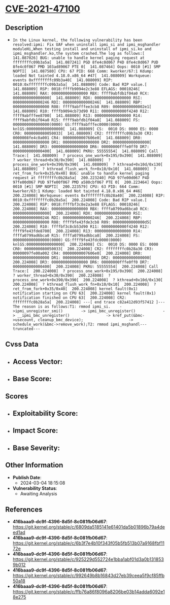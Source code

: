 
# [CVE-2021-47100](https://cve.mitre.org/cgi-bin/cvename.cgi?name=CVE-2021-47100)

## Description

- `In the Linux kernel, the following vulnerability has been resolved:ipmi: Fix UAF when uninstall ipmi_si and ipmi_msghandler moduleHi,When testing install and uninstall of ipmi_si.ko and ipmi_msghandler.ko,the system crashed.The log as follows:[  141.087026] BUG: unable to handle kernel paging request at ffffffffc09b3a5a[  141.087241] PGD 8fe4c0d067 P4D 8fe4c0d067 PUD 8fe4c0f067 PMD 103ad89067 PTE 0[  141.087464] Oops: 0010 [#1] SMP NOPTI[  141.087580] CPU: 67 PID: 668 Comm: kworker/67:1 Kdump: loaded Not tainted 4.18.0.x86_64 #47[  141.088009] Workqueue: events 0xffffffffc09b3a40[  141.088009] RIP: 0010:0xffffffffc09b3a5a[  141.088009] Code: Bad RIP value.[  141.088009] RSP: 0018:ffffb9094e2c3e88 EFLAGS: 00010246[  141.088009] RAX: 0000000000000000 RBX: ffff9abfdb1f04a0 RCX: 0000000000000000[  141.088009] RDX: 0000000000000000 RSI: 0000000000000246 RDI: 0000000000000246[  141.088009] RBP: 0000000000000000 R08: ffff9abfffee3cb8 R09: 00000000000002e1[  141.088009] R10: ffffb9094cb73d90 R11: 00000000000f4240 R12: ffff9abfffee8700[  141.088009] R13: 0000000000000000 R14: ffff9abfdb1f04a0 R15: ffff9abfdb1f04a8[  141.088009] FS:  0000000000000000(0000) GS:ffff9abfffec0000(0000) knlGS:0000000000000000[  141.088009] CS:  0010 DS: 0000 ES: 0000 CR0: 0000000080050033[  141.088009] CR2: ffffffffc09b3a30 CR3: 0000008fe4c0a001 CR4: 00000000007606e0[  141.088009] DR0: 0000000000000000 DR1: 0000000000000000 DR2: 0000000000000000[  141.088009] DR3: 0000000000000000 DR6: 00000000fffe0ff0 DR7: 0000000000000400[  141.088009] PKRU: 55555554[  141.088009] Call Trace:[  141.088009]  ? process_one_work+0x195/0x390[  141.088009]  ? worker_thread+0x30/0x390[  141.088009]  ? process_one_work+0x390/0x390[  141.088009]  ? kthread+0x10d/0x130[  141.088009]  ? kthread_flush_work_fn+0x10/0x10[  141.088009]  ? ret_from_fork+0x35/0x40] BUG: unable to handle kernel paging request at ffffffffc0b28a5a[  200.223240] PGD 97fe00d067 P4D 97fe00d067 PUD 97fe00f067 PMD a580cbf067 PTE 0[  200.223464] Oops: 0010 [#1] SMP NOPTI[  200.223579] CPU: 63 PID: 664 Comm: kworker/63:1 Kdump: loaded Not tainted 4.18.0.x86_64 #46[  200.224008] Workqueue: events 0xffffffffc0b28a40[  200.224008] RIP: 0010:0xffffffffc0b28a5a[  200.224008] Code: Bad RIP value.[  200.224008] RSP: 0018:ffffbf3c8e2a3e88 EFLAGS: 00010246[  200.224008] RAX: 0000000000000000 RBX: ffffa0799ad6bca0 RCX: 0000000000000000[  200.224008] RDX: 0000000000000000 RSI: 0000000000000246 RDI: 0000000000000246[  200.224008] RBP: 0000000000000000 R08: ffff9fe43fde3cb8 R09: 00000000000000d5[  200.224008] R10: ffffbf3c8cb53d90 R11: 00000000000f4240 R12: ffff9fe43fde8700[  200.224008] R13: 0000000000000000 R14: ffffa0799ad6bca0 R15: ffffa0799ad6bca8[  200.224008] FS:  0000000000000000(0000) GS:ffff9fe43fdc0000(0000) knlGS:0000000000000000[  200.224008] CS:  0010 DS: 0000 ES: 0000 CR0: 0000000080050033[  200.224008] CR2: ffffffffc0b28a30 CR3: 00000097fe00a002 CR4: 00000000007606e0[  200.224008] DR0: 0000000000000000 DR1: 0000000000000000 DR2: 0000000000000000[  200.224008] DR3: 0000000000000000 DR6: 00000000fffe0ff0 DR7: 0000000000000400[  200.224008] PKRU: 55555554[  200.224008] Call Trace:[  200.224008]  ? process_one_work+0x195/0x390[  200.224008]  ? worker_thread+0x30/0x390[  200.224008]  ? process_one_work+0x390/0x390[  200.224008]  ? kthread+0x10d/0x130[  200.224008]  ? kthread_flush_work_fn+0x10/0x10[  200.224008]  ? ret_from_fork+0x35/0x40[  200.224008] kernel fault(0x1) notification starting on CPU 63[  200.224008] kernel fault(0x1) notification finished on CPU 63[  200.224008] CR2: ffffffffc0b28a5a[  200.224008] ---[ end trace c82a412d93f57412 ]---The reason is as follows:T1: rmmod ipmi_si.    ->ipmi_unregister_smi()        -> ipmi_bmc_unregister()            -> __ipmi_bmc_unregister()                -> kref_put(&bmc->usecount, cleanup_bmc_device);                    -> schedule_work(&bmc->remove_work);T2: rmmod ipmi_msghandl---truncated---`

## Cvss Data

- **Access Vector**:
  - 
- **Base Score**:
  - 

## Scores

- **Exploitability Score**:
  - 
- **Impact Score**:
  - 
- **Base Severity**:
  - 

## Other Information

- **Publish Date**:
  - 2024-03-04 18:15:08
- **Vulnerability Status**:
  - Awaiting Analysis

## References

- **416baaa9-dc9f-4396-8d5f-8c081fb06d67**: https://git.kernel.org/stable/c/6809da5185141e61401da5b01896b79a4deed1ad
- **416baaa9-dc9f-4396-8d5f-8c081fb06d67**: https://git.kernel.org/stable/c/6b3f7e4b10f343f05b5fb513b07a9168fbf1172e
- **416baaa9-dc9f-4396-8d5f-8c081fb06d67**: https://git.kernel.org/stable/c/925229d552724e1bba1abf01d3a0b1318539b012
- **416baaa9-dc9f-4396-8d5f-8c081fb06d67**: https://git.kernel.org/stable/c/992649b8b16843d27eb39ceea5f9cf85ffb50a18
- **416baaa9-dc9f-4396-8d5f-8c081fb06d67**: https://git.kernel.org/stable/c/ffb76a86f8096a8206be03b14adda6092e18e275
